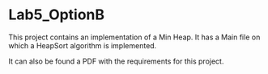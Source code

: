 # Lab5_OptionB

This project contains an implementation of a Min Heap. It has a Main file on which a HeapSort algorithm is implemented.

It can also be found a PDF with the requirements for this project.
